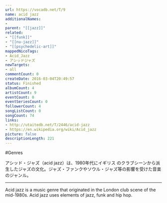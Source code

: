 ```yaml
---
url: https://vocadb.net/T/9
name: acid jazz
additionalNames: 
- 
parent: "[[jazz]]"
related:
- "[[funk]]"
- "[[nu-jazz]]"
- "[[psychedelic-art]]"
mappedNicoTags:
- Acid_Jazz
- アシッドジャズ
newTargets:
- all
commentCount: 0
createDate: 2016-03-04T20:49:57
status: Finished
albumCount: 4
artistCount: 9
eventCount: 0
eventSeriesCount: 0
followerCount: 4
songListCount: 0
songCount: 74
links: 
- http://utaitedb.net/T/2446/acid-jazz
- https://en.wikipedia.org/wiki/Acid_jazz
picture: false
descriptionLength: 221
---
```


#Genres

アシッド・ジャズ（acid jazz）は、1980年代にイギリス のクラブシーンから派生したジャズの文化。ジャズ・ファンクやソウル・ジャズ等の影響を受けた音楽のジャンル。

---

Acid jazz is a music genre that originated in the London club scene of the mid-1980s. Acid jazz uses elements of jazz, funk and hip hop.